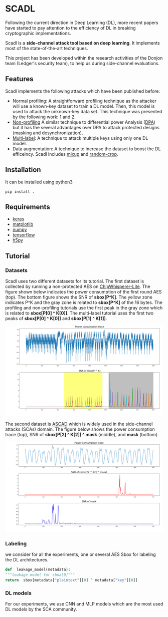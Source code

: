 # SCADL

Following the current direction in Deep Learning (DL), more
recent papers have started to pay attention to the efficiency of DL in
breaking cryptographic implementations.

Scadl is a **side-channel attack tool based on deep learning**. It implements most of the state-of-the-art techniques. 

This project has been developed within the research activities of the   Donjon team (Ledger's security team), to help us during side-channel evaluations.
## Features

Scadl implements the following attacks which have been published before:
 - Normal profiling: A straightforward profiling technique as the attacker will use a known-key dataset to train a DL model. Then, this model is used to attack the unknown-key data set. This technique was presented by the following work: [1](https://eprint.iacr.org/2016/921) and [2](https://eprint.iacr.org/2018/053).
 - [Non-profiling](https://tches.iacr.org/index.php/TCHES/article/view/7387) A similar technique to differential power Analysis ([DPA](https://paulkocher.com/doc/DifferentialPowerAnalysis.pdf)) but it has the several advantages over DPA to attack protected designs (masking and desynchronization).
 - [Multi-label](https://eprint.iacr.org/2020/436): A technique to attack multiple keys using only one DL model.  
 - Data augmentation: A technique to increase the dataset to boost the DL efficeincy. Scadl includes [mixup](https://eprint.iacr.org/2021/328.pdf) and [random-crop](https://blog.roboflow.com/why-and-how-to-implement-random-crop-data-augmentation/).

## Installation
It can be installed using python3

    pip install .

## Requirements
- [keras](https://keras.io/)
- [matplotlib](https://matplotlib.org/)
- [numpy](https://numpy.org/)
- [tensorflow](https://www.tensorflow.org/)
- [h5py](https://pypi.org/project/h5py/)

## Tutorial

### Datasets

Scadl uses two different datasets for its tutorial. The first dataset is collected by running a non-protected AES on [ChipWhisperer-Lite](https://rtfm.newae.com/Targets/CW303%20Arm/). The figure shown below indicates the power consumption of the first round AES (top). The bottom figure shows the SNR of **sbox[P^K]**. The yellow zone indicates P^K and the gray zone is related to **sbox[P^K]** of the 16 bytes. The profiling and non-profiling tutorials use the first peak in the gray zone which is related to **sbox[P[0] ^ K[0]]**. The multi-label tutorial uses the first two peaks of **sbox[P[0] ^ K[0]]** and **sbox[P[1] ^ K[1]]**.

![cw_trace](images/cw_aes.png)


The second dataset is [ASCAD](https://github.com/ANSSI-FR/ASCAD/tree/master/ATMEGA_AES_v1) which is widely used in the side-channel attacks (SCAs) domain. The figure below shows the power consumption trace (top), SNR of **sbox[P[2] ^ K[2]] ^ mask** (middle), and **mask** (bottom).

![ascad_trace](images/ascad.png)

###  Labeling
we consider for all the experiments, one or several AES Sbox for labeling the DL architectures.
```python 
def  leakage_model(metadata):
"""leakage model for sbox[0]"""
return  sbox[metadata["plaintext"][0] ^ metadata["key"][0]]
```
### DL models
For our experiments, we use CNN and MLP models which are the most used DL models by the SCA community.

